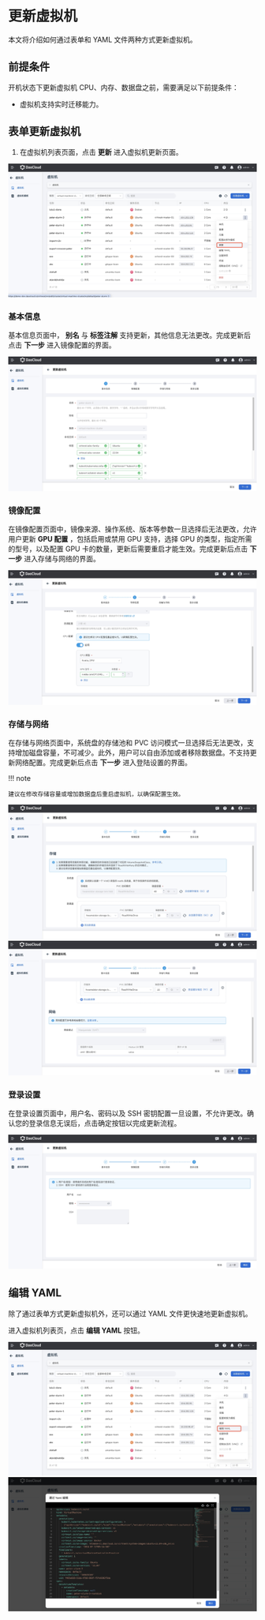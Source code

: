 # 更新虚拟机

本文将介绍如何通过表单和 YAML 文件两种方式更新虚拟机。

## 前提条件

开机状态下更新虚拟机 CPU、内存、数据盘之前，需要满足以下前提条件：

- 虚拟机支持实时迁移能力。

## 表单更新虚拟机

1. 在虚拟机列表页面，点击 __更新__ 进入虚拟机更新页面。

![更新](../images/edit01.png)

### 基本信息

基本信息页面中， __别名__ 与 __标签注解__ 支持更新，其他信息无法更改。完成更新后点击 __下一步__ 进入镜像配置的界面。

![更新基本信息](../images/edit02.png)

### 镜像配置

在镜像配置页面中，镜像来源、操作系统、版本等参数一旦选择后无法更改，允许用户更新 __GPU 配置__ ，包括启用或禁用 GPU 支持，选择 GPU 的类型，指定所需的型号，以及配置 GPU 卡的数量，更新后需要重启才能生效。完成更新后点击 __下一步__ 进入存储与网络的界面。

![更新镜像配置](../images/edit03.png)

### 存储与网络

在存储与网络页面中，系统盘的存储池和 PVC 访问模式一旦选择后无法更改，支持增加磁盘容量，不可减少。此外，用户可以自由添加或者移除数据盘。不支持更新网络配置。完成更新后点击 __下一步__ 进入登陆设置的界面。

!!! note

    建议在修改存储容量或增加数据盘后重启虚拟机，以确保配置生效。

![存储](../images/edit04.png)
![网络](../images/edit05.png)

### 登录设置

在登录设置页面中，用户名、密码以及 SSH 密钥配置一旦设置，不允许更改。确认您的登录信息无误后，点击确定按钮以完成更新流程。

![登陆配置](../images/edit06.png)

## 编辑 YAML

除了通过表单方式更新虚拟机外，还可以通过 YAML 文件更快速地更新虚拟机。

进入虚拟机列表页，点击 __编辑 YAML__ 按钮。

![yaml 编辑](../images/edit07.png)
![编辑 yaml](../images/edit08.png)
